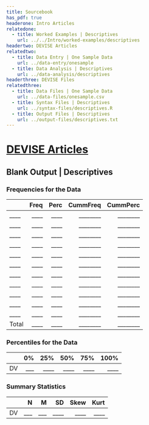 ```yaml
---
title: Sourcebook
has_pdf: true
headerone: Intro Articles
relatedone:
  - title: Worked Examples | Descriptives
    url: ../../Intro/worked-examples/descriptives
headertwo: DEVISE Articles
relatedtwo:
  - title: Data Entry | One Sample Data
    url: ../data-entry/onesample
  - title: Data Analysis | Descriptives
    url: ../data-analysis/descriptives
headerthree: DEVISE Files
relatedthree:
  - title: Data Files | One Sample Data
    url: ../data-files/onesample.csv
  - title: Syntax Files | Descriptives
    url: ../syntax-files/descriptives.R
  - title: Output Files | Descriptives
    url: ../output-files/descriptives.txt
---
```


# [DEVISE Articles](../index.md)

## Blank Output | Descriptives

### Frequencies for the Data

|       | Freq | Perc | CummFreq | CummPerc |
|-------|-----:|-----:|---------:|---------:|
|  ____ | ____ | ____ | ________ | ________ |
|  ____ | ____ | ____ | ________ | ________ |
|  ____ | ____ | ____ | ________ | ________ |
|  ____ | ____ | ____ | ________ | ________ |
|  ____ | ____ | ____ | ________ | ________ |
|  ____ | ____ | ____ | ________ | ________ |
|  ____ | ____ | ____ | ________ | ________ |
|  ____ | ____ | ____ | ________ | ________ |
|  ____ | ____ | ____ | ________ | ________ |
|  ____ | ____ | ____ | ________ | ________ |
|  ____ | ____ | ____ | ________ | ________ |
| Total | ____ | ____ | ________ | ________ |

### Percentiles for the Data

|     | 0%  | 25%  | 50%  | 75%  | 100% |
|-----|----:|-----:|-----:|-----:|-----:|
| DV  | ___ | ____ | ____ | ____ | ____ |

### Summary Statistics

|     | N   | M   | SD   | Skew | Kurt |
|-----|----:|----:|-----:|-----:|-----:|
| DV  | ___ | ___ | ____ | ____ | ____ |
